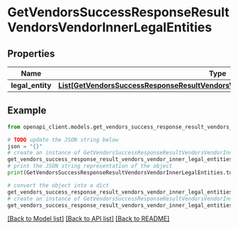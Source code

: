 # GetVendorsSuccessResponseResultVendorsVendorInnerLegalEntities


## Properties

Name | Type | Description | Notes
------------ | ------------- | ------------- | -------------
**legal_entity** | [**List[GetVendorsSuccessResponseResultVendorsVendorInnerLegalEntitiesLegalEntityInner]**](GetVendorsSuccessResponseResultVendorsVendorInnerLegalEntitiesLegalEntityInner.md) |  | [optional] 

## Example

```python
from openapi_client.models.get_vendors_success_response_result_vendors_vendor_inner_legal_entities import GetVendorsSuccessResponseResultVendorsVendorInnerLegalEntities

# TODO update the JSON string below
json = "{}"
# create an instance of GetVendorsSuccessResponseResultVendorsVendorInnerLegalEntities from a JSON string
get_vendors_success_response_result_vendors_vendor_inner_legal_entities_instance = GetVendorsSuccessResponseResultVendorsVendorInnerLegalEntities.from_json(json)
# print the JSON string representation of the object
print(GetVendorsSuccessResponseResultVendorsVendorInnerLegalEntities.to_json())

# convert the object into a dict
get_vendors_success_response_result_vendors_vendor_inner_legal_entities_dict = get_vendors_success_response_result_vendors_vendor_inner_legal_entities_instance.to_dict()
# create an instance of GetVendorsSuccessResponseResultVendorsVendorInnerLegalEntities from a dict
get_vendors_success_response_result_vendors_vendor_inner_legal_entities_from_dict = GetVendorsSuccessResponseResultVendorsVendorInnerLegalEntities.from_dict(get_vendors_success_response_result_vendors_vendor_inner_legal_entities_dict)
```
[[Back to Model list]](../README.md#documentation-for-models) [[Back to API list]](../README.md#documentation-for-api-endpoints) [[Back to README]](../README.md)


